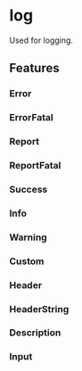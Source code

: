 # log

Used for logging.

## Features

### Error

### ErrorFatal

### Report

### ReportFatal

### Success

### Info

### Warning

### Custom

### Header

### HeaderString

### Description

### Input